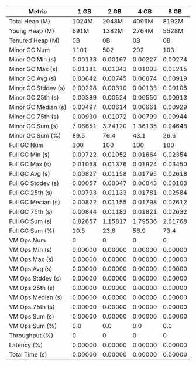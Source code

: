 | Metric | 1 GB | 2 GB | 4 GB | 8 GB |
|------|----|----|----|----|
| Total Heap (M) | 1024M | 2048M | 4096M | 8192M |
| Young Heap (M) | 691M | 1382M | 2764M | 5528M |
| Tenured Heap (M) | 0B | 0B | 0B | 0B |
| Minor GC Num | 1101 | 502 | 202 | 103 |
| Minor GC Min (s) | 0.00133 | 0.00167 | 0.00227 | 0.00274 |
| Minor GC Max (s) | 0.01181 | 0.01343 | 0.01003 | 0.01215 |
| Minor GC Avg (s) | 0.00642 | 0.00745 | 0.00674 | 0.00919 |
| Minor GC Stddev (s) | 0.00298 | 0.00310 | 0.00133 | 0.00108 |
| Minor GC 25th (s) | 0.00389 | 0.00524 | 0.00550 | 0.00913 |
| Minor GC Median (s) | 0.00497 | 0.00614 | 0.00661 | 0.00929 |
| Minor GC 75th (s) | 0.00930 | 0.01072 | 0.00799 | 0.00944 |
| Minor GC Sum (s) | 7.06651 | 3.74120 | 1.36135 | 0.94648 |
| Minor GC Sum (%) | 89.5 | 76.4 | 43.1 | 26.6 |
| Full GC Num | 100 | 100 | 100 | 100 |
| Full GC Min (s) | 0.00722 | 0.01052 | 0.01664 | 0.02354 |
| Full GC Max (s) | 0.01068 | 0.01376 | 0.01924 | 0.03450 |
| Full GC Avg (s) | 0.00827 | 0.01158 | 0.01795 | 0.02618 |
| Full GC Stddev (s) | 0.00057 | 0.00047 | 0.00043 | 0.00103 |
| Full GC 25th (s) | 0.00793 | 0.01133 | 0.01781 | 0.02584 |
| Full GC Median (s) | 0.00822 | 0.01155 | 0.01798 | 0.02612 |
| Full GC 75th (s) | 0.00844 | 0.01183 | 0.01821 | 0.02632 |
| Full GC Sum (s) | 0.82657 | 1.15817 | 1.79536 | 2.61768 |
| Full GC Sum (%) | 10.5 | 23.6 | 56.9 | 73.4 |
| VM Ops Num | 0 | 0 | 0 | 0 |
| VM Ops Min (s) | 0.00000 | 0.00000 | 0.00000 | 0.00000 |
| VM Ops Max (s) | 0.00000 | 0.00000 | 0.00000 | 0.00000 |
| VM Ops Avg (s) | 0.00000 | 0.00000 | 0.00000 | 0.00000 |
| VM Ops Stddev (s) | 0.00000 | 0.00000 | 0.00000 | 0.00000 |
| VM Ops 25th (s) | 0.00000 | 0.00000 | 0.00000 | 0.00000 |
| VM Ops Median (s) | 0.00000 | 0.00000 | 0.00000 | 0.00000 |
| VM Ops 75th (s) | 0.00000 | 0.00000 | 0.00000 | 0.00000 |
| VM Ops Sum (s) | 0.00000 | 0.00000 | 0.00000 | 0.00000 |
| VM Ops Sum (%) | 0.0 | 0.0 | 0.0 | 0.0 |
| Throughput (%) | 0 | 0 | 0 | 0 |
| Latency (%) | 0.00000 | 0.00000 | 0.00000 | 0.00000 |
| Total Time (s) | 0.00000 | 0.00000 | 0.00000 | 0.00000 |
